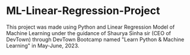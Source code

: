 # ML-Linear-Regression-Project
This project was made using Python and Linear Regression Model of Machine Learning under the guidance of Shaurya Sinha sir (CEO of DevTown) through DevTown Bootcamp named "Learn Python &amp; Machine Learning" in May-June, 2023.
